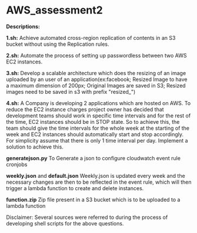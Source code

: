 # AWS_assessment2 
  
**Descriptions:** 

**1.sh:** Achieve automated cross-region replication of contents in an S3 bucket without using the Replication rules. 
 
**2.sh:** Automate the process of setting up passwordless between two AWS EC2 instances. 
 
**3.sh:** Develop a scalable architecture which does the resizing of an image uploaded by an user of an application(ex:facebook; Resized Image to have a maximum dimension of 200px; Original Images are saved in S3; Resized images need to be saved in s3 with prefix "resized_") 
 
**4.sh:** A Company is developing 2 applications which are hosted on AWS. To reduce the EC2 instance charges project owner has decided that development teams should work in specific time intervals and for the rest of the time, EC2 instances should be in STOP state. So to achieve this, the team should give the time intervals for the whole week at the starting of the week and EC2 instances should automatically start and stop accordingly. 
For simplicity assume that there is only 1 time interval per day. Implement a solution to achieve this. 
 
**generatejson.py** To Generate a json to configure cloudwatch event rule cronjobs 
 
 **weekly.json** and **default.json** Weekly.json is updated every week and the necessary changes are then to be reflected in the event rule, which will then trigger a lambda function to create and delete instances. 
  
  **function.zip** Zip file present in a S3 bucket which is to be uploaded to a lambda function 
   
  Disclaimer: Several sources were referred to during the process of developing shell scripts for the above questions. 
